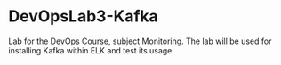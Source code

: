 # DevOpsLab3-Kafka
Lab for the DevOps Course, subject Monitoring. The lab will be used for installing Kafka within ELK and test its usage.
